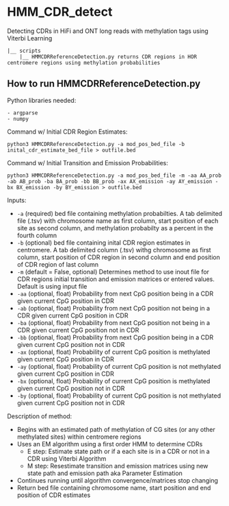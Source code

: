 # HMM_CDR_detect
Detecting CDRs in HiFi and ONT long reads with methylation tags using Viterbi Learning

```
|__ scripts
    |__ HMMCDRReferenceDetection.py returns CDR regions in HOR centromere regions using methylation probabilities
```

## How to run HMMCDRReferenceDetection.py

Python libraries needed:
```
- argparse
- numpy
```

Command w/ Initial CDR Region Estimates:
```
python3 HMMCDRReferenceDetection.py -a mod_pos_bed_file -b inital_cdr_estimate_bed_file > outfile.bed
```

Command w/ Initial Transition and Emission Probabilities:
```
python3 HMMCDRReferenceDetection.py -a mod_pos_bed_file -m -aa AA_prob -ab AB_prob -ba BA_prob -bb BB_prob -ax AX_emission -ay AY_emission -bx BX_emission -by BY_emission > outfile.bed
```

Inputs:
- `-a` (required) bed file containing methylation probabilties. A tab delimited file (.tsv) with chromosome name as first column, start position of each site as second column, and methylation probabilty as a percent in the fourth column
- `-b` (optional) bed file containing inital CDR region estimates in centromere. A tab delimited column (.tsv) withg chromosome as first column, start position of CDR region in second column and end position of CDR region of last column
- `-m` (default = False, optional) Determines method to use inout file for CDR regions initial transition and emission matrices or entered values. Default is using input file
- `-aa` (optional, float) Probability from next CpG position being in a CDR given current CpG position in CDR
- `-ab` (optional, float) Probability from next CpG position not being in a CDR given current CpG position in CDR
- `-ba` (optional, float) Probability from next CpG position not being in a CDR given current CpG position not in CDR
- `-bb` (optional, float) Probability from next CpG position being in a CDR given current CpG position not in CDR
- `-ax` (optional, float) Probability of current CpG position is methylated given current CpG position in CDR
- `-ay` (optional, float) Probability of current CpG position is not methylated given current CpG position in CDR
- `-bx` (optional, float) Probability of current CpG position is methylated given current CpG position not in CDR
- `-by` (optional, float) Probability of current CpG position is not methylated given current CpG position not in CDR


Description of method:

- Begins with an estimated path of methylation of CG sites (or any other methylated sites) within centromere regions
- Uses an EM algorithm using a first order HMM to determine CDRs
    -   E step: Estimate state path or if a each site is in a CDR or not in a CDR using Viterbi Algorithm
    -   M step: Resestimate transition and emission matrices using new state path and emission path aka Parameter Estimation
- Continues running until algorithm convergence/matrices stop changing
- Return bed file containing chromosome name, start position and end position of CDR estimates
